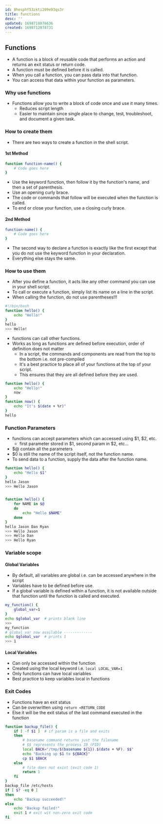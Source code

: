 ```yaml
---
id: 8hesphf53zkti209e93qs3r
title: functions
desc: ''
updated: 1698718876636
created: 1698712078731
---
```


## Functions

- A function is a block of reusable code that performs an action and returns an exit status or return code.
- A function must be defined before it is called.
- When you call a function, you can pass data into that function.
- You can access that data within your function as parameters.

### Why use functions

- Functions allow you to write a block of code once and use it many times.
  - Reduces script length
  - Easier to maintain since single place to change, test, troubleshoot, and document a given task.

### How to create them

- There are two ways to create a function in the shell script.

#### 1st Method

``` bash
function function-name() {
    # Code goes here
}
```

- Use the keyword function, then follow it by the function's name, and then a set of parenthesis.
- Use an opening curly brace.
- The code or commands that follow will be executed when the function is called.
- To end or close your function, use a closing curly brace.

#### 2nd Method

``` bash
function-name() {
    # Code goes here
}
```

- The second way to declare a function is exactly like the first
except that you do not use the keyword function in your declaration.
- Everything else stays the same.

### How to use them

- After you define a function, it acts like any other command you can use in your shell script.
- To call or execute a function, simply list its name on a line in the script.
- When calling the function, do not use parentheses!!!

``` bash
#!/bin/bash
function hello() {
    echo "Hello!"
}
hello
>>> Hello!
```

- functions can call other functions.
- Works as long as functions are defined before execution, order of definition does not matter
  - In a script, the commands and components are read from the top to the bottom i.e. not pre-compiled
  - It's a best practice to place all of your functions at the top of your script.
  - This ensures that they are all defined before they are used.

``` bash
function hello() {
    echo "Hello!"
    now
}
function now() {
    echo "It's $(date + %r)"
}
hello
```

### Function Parameters

- functions can accept parameters which can accessed using $1, $2, etc.
  - first parameter stored in $1, second param in $2, etc...
- $@ contain all the parameters
- $0 is still the name of the script itself, not the function name.
- To send data to a function, supply the data after the function name.

``` bash
function hello() {
    echo "Hello $1"
}
hello Jason
>>> Hello Jason


function hello() {
    for NAME in $@
    do
        echo "Hello $NAME"
    done
}
hello Jason Dan Ryan
>>> Hello Jason
>>> Hello Dan
>>> Hello Ryan
```

### Variable scope

#### Global Variables

- By default, all variables are global i.e. can be accessed anywhere in the script
- Variables have to be defined before use.
- If a global variable is defined within a function,
it is not available outside that function until the function is called and executed.

``` bash
my_function() {
    global_var=1
}
echo $global_var  # prints blank line
>>>
my_function
# global_var now available -------------
echo $global_var  # prints 1
>>> 1
```

#### Local Variables

- Can only be accessed within the function
- Created using the local keyword i.e. `local LOCAL_VAR=1`
- Only functions can have local variables
- Best practice to keep variables local in functions

### Exit Codes

- Functions have an exit status
- Can be overwritten using `return <RETURN_CODE`
- Else it will be the exit status of the last command executed in the function

``` bash
function backup_file() {
    if [ -f $1 ]  # if param is a file and exits
    then
        # basename command returns just the filename
        # $$ represents the process ID (PID)
        local BACK="/tmp/$(basename ${1}).$(date + %F). $$"
        echo "Backing up $1 to ${BACK}"
        cp $1 $BACK
    else
        # file does not exist (exit code 1)
        return 1
    fi
}
backup_file /etc/hosts
if [ $? -eq 0 ]
then 
    echo "Backup succeeded!"
else
    echo "Backup failed!"
    exit 1 # exit wit non-zero exit code
fi
```
